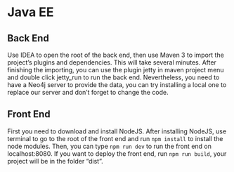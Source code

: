 # Java EE

## Back End
Use IDEA to open the root of the back end, then use Maven 3 to import the project’s plugins and dependencies. This will take several minutes. After finishing the importing, you can use the plugin jetty in maven project menu and double click jetty_run to run the back end. Nevertheless, you need to have a Neo4j server to provide the data, you can try installing a local one to replace our server and don’t forget to change the code. 

## Front End
First you need to download and install NodeJS. After installing NodeJS, use terminal to go to the root of the front end and run <code>npm install</code> to install the node modules. Then, you can type <code>npm run dev</code> to run the front end on localhost:8080. If you want to deploy the front end, run <code>npm run build</code>, your project will be in the folder “dist”. 
